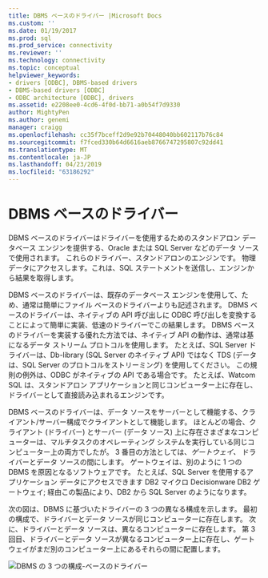 ```yaml
---
title: DBMS ベースのドライバー |Microsoft Docs
ms.custom: ''
ms.date: 01/19/2017
ms.prod: sql
ms.prod_service: connectivity
ms.reviewer: ''
ms.technology: connectivity
ms.topic: conceptual
helpviewer_keywords:
- drivers [ODBC], DBMS-based drivers
- DBMS-based drivers [ODBC]
- ODBC architecture [ODBC], drivers
ms.assetid: e2208ee0-4cd6-4f0d-bb71-a0b54f7d9330
author: MightyPen
ms.author: genemi
manager: craigg
ms.openlocfilehash: cc35f7bceff2d9e92b70448040bb602117b76c84
ms.sourcegitcommit: f7fced330b64d6616aeb8766747295807c92dd41
ms.translationtype: MT
ms.contentlocale: ja-JP
ms.lasthandoff: 04/23/2019
ms.locfileid: "63186292"
---
```

# <a name="dbms-based-drivers"></a>DBMS ベースのドライバー
DBMS ベースのドライバーはドライバーを使用するためのスタンドアロン データベース エンジンを提供する、Oracle または SQL Server などのデータ ソースで使用されます。 これらのドライバー、スタンドアロンのエンジンです。 物理データにアクセスします。これは、SQL ステートメントを送信し、エンジンから結果を取得します。  
  
 DBMS ベースのドライバーは、既存のデータベース エンジンを使用して、ため、通常は簡単にファイル ベースのドライバーよりも記述されます。 DBMS ベースのドライバーは、ネイティブの API 呼び出しに ODBC 呼び出しを変換することによって簡単に実装、低速のドライバーでこの結果します。 DBMS ベースのドライバーを実装する優れた方法では、ネイティブ API の動作は、通常は基になるデータ ストリーム プロトコルを使用します。 たとえば、SQL Server ドライバーは、Db-library (SQL Server のネイティブ API) ではなく TDS (データは、SQL Server のプロトコルをストリーミング) を使用してください。 この規則の例外は、ODBC がネイティブの API である場合です。 たとえば、Watcom SQL は、スタンドアロン アプリケーションと同じコンピューター上に存在し、ドライバーとして直接読み込まれるエンジンです。  
  
 DBMS ベースのドライバーは、データ ソースをサーバーとして機能する、クライアント/サーバー構成でクライアントとして機能します。 ほとんどの場合、クライアント (ドライバー) とサーバー (データ ソース) 上に存在さまざまなコンピューターは、マルチタスクのオペレーティング システムを実行している同じコンピューター上の両方でしたが。 3 番目の方法としては、*ゲートウェイ、* ドライバーとデータ ソースの間にします。 ゲートウェイは、別のように 1 つの DBMS を原因となるソフトウェアです。 たとえば、SQL Server を使用するアプリケーション データにアクセスできます DB2 マイクロ Decisionware DB2 ゲートウェイ; 経由この製品により、DB2 から SQL Server のようになります。  
  
 次の図は、DBMS に基づいたドライバーの 3 つの異なる構成を示します。 最初の構成で、ドライバーとデータ ソースが同じコンピューターに存在します。 次に、ドライバーとデータ ソースは、異なるコンピューターに存在します。 第 3 回目、ドライバーとデータ ソースが異なるコンピューター上に存在し、ゲートウェイがまだ別のコンピューター上にあるそれらの間に配置します。  
  
 ![DBMS の 3 つの構成&#45;ベースのドライバー](../../odbc/reference/media/pr07.gif "pr07")
